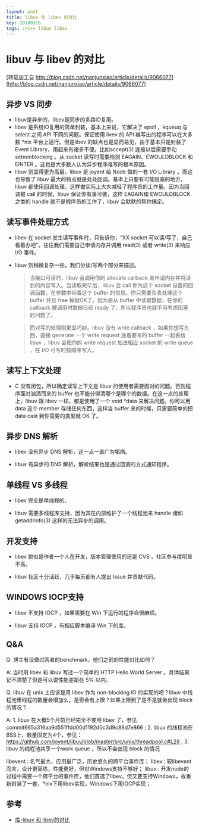 ```yaml
---
layout: post
title: libuv 与 libev 的对比
key: 20180316
tags: c/c++ libuv libev
---
```


# libuv 与 libev 的对比

[转载加工自 http://blog.csdn.net/nanjunxiao/article/details/9066077](http://blog.csdn.net/nanjunxiao/article/details/9066077)
## 异步 VS 同步
- libuv是异步的，libev是同步的多路IO复用。
- libev 是系统IO复用的简单封装，基本上来说，它解决了 epoll ，kqueuq 与 select 之间 API 不同的问题。保证使用 livev 的 API 编写出的程序可以在大多数 *nix 平台上运行。但是libev 的缺点也是显而易见，由于基本只是封装了 Event Library，用起来有诸多不便。比如accept(3) 连接以后需要手动 setnonblocking 。从 socket 读写时需要检测 EAGAIN、EWOULDBLOCK 和 EINTER 。这也是大多数人认为异步程序难写的根本原因。
- libuv 则显得更为高层。libuv 是 joyent 给 Node 做的一套 I/O Library 。而这也导致了 libuv 最大的特点就是处处回调。基本上只要有可能阻塞的地方，libuv 都使用回调处理。这样做实际上大大减轻了程序员的工作量。因为当回调被 call 的时候，libuv 保证你有事可做，这样 EAGAIN和 EWOULDBLOCK 之类的 handle 就不是程序员的工作了，libuv 会默默的帮你搞定。
## 读写事件处理方式
- libev 在 socket 发生读写事件时，只告诉你，“XX socket 可以读/写了，自己看着办吧”。往往我们需要自己申请内存并调用 read(3) 或者 write(3) 来响应 I/O 事件。

- libuv 则稍微复杂一些，我们分读/写两个部分来描述。

   > 当接口可读时，libuv 会调用你的 allocate callback 来申请内存并将读到的内容写入。当读取完毕后，libuv 会 call 你为这个 socket 设置的回调函数，在参数中带着这个 buffer 的信息。你只需要负责处理这个 buffer 并且 free 掉就OK了。因为是从 buffer 中读取数据，在你的 callback 被调用时数据已经 ready 了，所以程序员也就不用考虑阻塞的问题了。

    > 而对写的处理则更显巧妙。libuv 没有 write callback ，如果你想写东西，直接 generate 一个 write request 连着要写的 buffer 一起丢给 libuv ，libuv 会把你的 write request 加进相应 socket 的 write queue ，在 I/O 可写时按顺序写入。
    >
## 读写上下文处理
- C 没有闭包，所以确定读写上下文是 libuv 的使用者需要面对的问题。否则程序面对汹涌而来的 buffer 也不能分得清哪个是哪个的数据。在这一点的处理上，libuv 跟 libev 一样，都是使用了一个 void *data 来解决问题。你可以用 data 这个 member 存储任何东西，这样当 buffer 来的时候，只需要简单的把 data cast 到你需要的类型就 OK 了。

## 异步 DNS 解析
- libev 没有异步 DNS 解析，这一点一直广为垢病。

- libuv 有异步的 DNS 解析，解析结果也是通过回调的方式通知程序。

## 单线程 VS 多线程
- libev 完全是单线程的。

- libuv 需要多线程库支持，因为其在内部维护了一个线程池来 handle 诸如 getaddrinfo(3) 这样的无法异步的调用。

## 开发支持
- libev 貌似是作者一个人在开发，版本管理使用的还是 CVS ，社区参与度明显不高。

- libuv 社区十分活跃，几乎每天都有人提出 Issue 并贡献代码。

## WINDOWS IOCP支持
- libev 不支持 IOCP ，如果需要在 Win 下运行的程序会很麻烦。

- libuv 支持 IOCP ，有相应脚本编译 Win 下的库。

## Q&A
Q: 博主有没做过两者的benchmark，他们之前的性能对比如何？

A: 当时用 libev 和 libuv 写过一个简单的 HTTP Hello World Server 。具体结果记不清楚了但是可以说性能差距在 5% 以内。

Q:  libuv 在 unix 上应该是用 libev 作为 non-blocking IO 的实现的吧？libuv 中线程池里线程的数量会增加么，是否会有上限？如果上限到了是不是就会出现 block 的情况？

A: 1. libuv 在大概5个月前已经完全不使用 libev 了，参见 commit665a316aa9d551ffdd00d1192d0c3d9c88d7e866 ; 2. libuv 的线程池在BSS上，数量固定为4个，参见：https://github.com/joyent/libuv/blob/master/src/unix/threadpool.c#L28 ; 3. libuv 的线程池共享一个work queue ，所以不会出现 block 的情况



libevent : 名气最大，应用最广泛，历史悠久的跨平台事件库；
libev : 较libevent而言，设计更简练，性能更好，但对Windows支持不够好；
libuv : 开发node的过程中需要一个跨平台的事件库，他们首选了libev，但又要支持Windows，故重新封装了一套，*nix下用libev实现，Windows下用IOCP实现；

## 参考
- [库-libuv 和 libev的对比](http://www.blog.chinaunix.net/uid-28458801-id-4463981.html)
